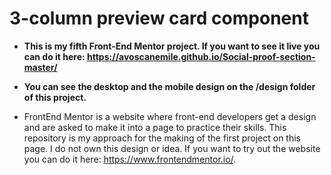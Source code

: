 # 3-column preview card component
- **This is my fifth Front-End Mentor project. If you want to see it live you can do it here: https://avoscanemile.github.io/Social-proof-section-master/**

- **You can see the desktop and the mobile design on the /design folder of this project.**

- FrontEnd Mentor is a website where front-end developers get a design and are asked to make it into a page to practice their skills. This repository is my approach for the making of the first project on this page. I do not own this design or idea. If you want to try out the website you can do it here: https://www.frontendmentor.io/.
